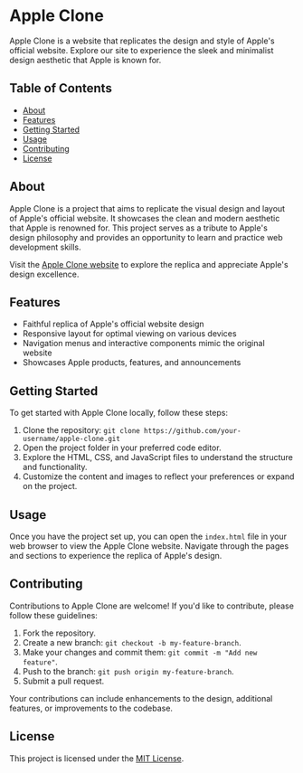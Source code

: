 # Apple Clone

Apple Clone is a website that replicates the design and style of Apple's official website. Explore our site to experience the sleek and minimalist design aesthetic that Apple is known for.

## Table of Contents

- [About](#about)
- [Features](#features)
- [Getting Started](#getting-started)
- [Usage](#usage)
- [Contributing](#contributing)
- [License](#license)

## About

Apple Clone is a project that aims to replicate the visual design and layout of Apple's official website. It showcases the clean and modern aesthetic that Apple is renowned for. This project serves as a tribute to Apple's design philosophy and provides an opportunity to learn and practice web development skills.

Visit the [Apple Clone website](https://applec.netlify.app/) to explore the replica and appreciate Apple's design excellence.

## Features

- Faithful replica of Apple's official website design
- Responsive layout for optimal viewing on various devices
- Navigation menus and interactive components mimic the original website
- Showcases Apple products, features, and announcements

## Getting Started

To get started with Apple Clone locally, follow these steps:

1. Clone the repository: `git clone https://github.com/your-username/apple-clone.git`
2. Open the project folder in your preferred code editor.
3. Explore the HTML, CSS, and JavaScript files to understand the structure and functionality.
4. Customize the content and images to reflect your preferences or expand on the project.

## Usage

Once you have the project set up, you can open the `index.html` file in your web browser to view the Apple Clone website. Navigate through the pages and sections to experience the replica of Apple's design.

## Contributing

Contributions to Apple Clone are welcome! If you'd like to contribute, please follow these guidelines:

1. Fork the repository.
2. Create a new branch: `git checkout -b my-feature-branch`.
3. Make your changes and commit them: `git commit -m "Add new feature"`.
4. Push to the branch: `git push origin my-feature-branch`.
5. Submit a pull request.

Your contributions can include enhancements to the design, additional features, or improvements to the codebase.

## License

This project is licensed under the [MIT License](LICENSE).

